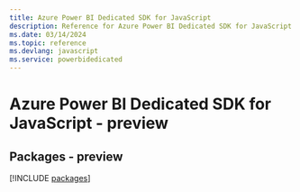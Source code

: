 ```yaml
---
title: Azure Power BI Dedicated SDK for JavaScript
description: Reference for Azure Power BI Dedicated SDK for JavaScript
ms.date: 03/14/2024
ms.topic: reference
ms.devlang: javascript
ms.service: powerbidedicated
---
```

# Azure Power BI Dedicated SDK for JavaScript - preview
## Packages - preview
[!INCLUDE [packages](power-bi-dedicated-index.md)]